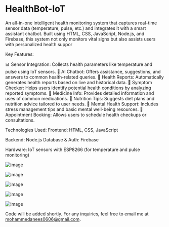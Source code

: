 # HealthBot-IoT
An all-in-one intelligent health monitoring system that captures real-time sensor data (temperature, pulse, etc.) and integrates it with a smart assistant chatbot. Built using HTML, CSS, JavaScript, Node.js, and Firebase, this system not only monitors vital signs but also assists users with personalized health suppor
 
 Key Features:
 
📊 Sensor Integration: Collects health parameters like temperature and pulse using IoT sensors.
💬 AI Chatbot: Offers assistance, suggestions, and answers to common health-related queries.
🧾 Health Reports: Automatically generates health reports based on live and historical data.
🤒 Symptom Checker: Helps users identify potential health conditions by analyzing reported symptoms.
💊 Medicine Info: Provides detailed information and uses of common medications.
🥗 Nutrition Tips: Suggests diet plans and nutrition advice tailored to user needs.
🧠 Mental Health Support: Includes stress management tips and basic mental well-being resources.
📅 Appointment Booking: Allows users to schedule health checkups or consultations.

Technologies Used:
Frontend: HTML, CSS, JavaScript

Backend: Node.js
Database & Auth: Firebase

Hardware: IoT sensors with ESP8266 (for temperature and pulse monitoring)

![image](https://github.com/user-attachments/assets/3731170f-4a75-482f-8d8a-8c585722ac90)

![image](https://github.com/user-attachments/assets/330a7458-f337-41df-aefd-3469fb7192c2)

![image](https://github.com/user-attachments/assets/070103bf-e754-4afc-8047-9c335036add0)

![image](https://github.com/user-attachments/assets/81b125a8-d36b-4976-ba2a-62379b97bfa7)

![image](https://github.com/user-attachments/assets/c29282a0-3fc3-4a27-837a-4b03f20ac668)



Code will be added shortly. For any inquiries, feel free to email me at mohammedanees0606@gmail.com.




